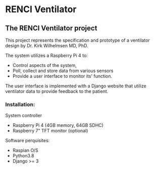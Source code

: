 # RENCI Ventilator
## The RENCI Ventilator project

This project represents the specification and prototype of a ventilator design by Dr. Kirk Wilhelmsen MD, PhD.

The system utilizes a Raspberry Pi 4 to:
-	Control aspects of the system, 
-	Poll, collect and store data from various sensors 
-	Provide a user interface to monitor its' function.

The user interface is implemented with a Django website that utilize ventilator data to provide feedback to the patient.

### Installation:

System controller 
* Raspberry Pi 4 (4GB memory, 64GB SDHC)
* Raspberry 7" TFT monitor (optional)

Software perquisites:
* Raspian O/S
* Python3.8
* Django >= 3


